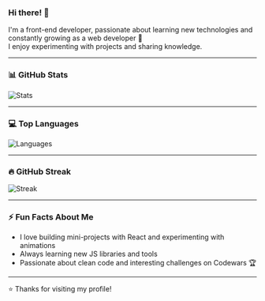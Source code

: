 ### Hi there! 👋

I'm a front-end developer, passionate about learning new technologies and constantly growing as a web developer 🚀  
I enjoy experimenting with projects and sharing knowledge.

---

### 📊 GitHub Stats

![Stats](https://github-readme-stats.vercel.app/api?username=shunichkaa&show_icons=true&theme=radical&count_private=true&exclude=repo1,repo2)

---

### 💻 Top Languages

![Languages](https://github-readme-stats.vercel.app/api/top-langs/?username=shunichkaa&layout=compact&theme=radical)

---

### 🔥 GitHub Streak

![Streak](https://github-readme-streak-stats.herokuapp.com/?user=shunichkaa&theme=radical)

---

### ⚡ Fun Facts About Me

- I love building mini-projects with React and experimenting with animations  
- Always learning new JS libraries and tools  
- Passionate about clean code and interesting challenges on Codewars 🏆  

---

⭐ Thanks for visiting my profile!
